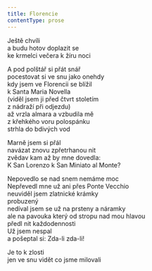 ```yaml
---
title: Florencie
contentType: prose
---
```


<section>

Ještě chvíli  
a budu hotov doplazit se  
ke krmelci večera k žíru noci

A pod polštář si přát snář  
pocestovat si ve snu jako onehdy  
kdy jsem ve Florencii se blížil  
k Santa Maria Novella  
(viděl jsem ji před čtvrt stoletím  
z nádraží při odjezdu)  
až vrzla almara a vzbudila mě  
z křehkého voru polospánku  
strhla do bdivých vod

Marně jsem si přál  
navázat znovu zpřetrhanou nit  
zvědav kam až by mne dovedla:  
K San Lorenzo k San Miniato al Monte?

Nepovedlo se nad snem nemáme moc  
Nepřevedl mne už ani přes Ponte Vecchio  
neuviděl jsem zlatnické krámky  
probuzený  
nedíval jsem se už na prsteny a náramky  
ale na pavouka který od stropu nad mou hlavou  
předl nit každodennosti  
Už jsem nespal  
a pošeptal si: Zda-li zda-li!

Je to k zlosti  
jen ve snu vidět co jsme milovali

</section>
